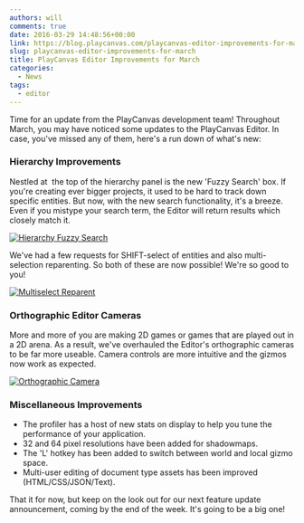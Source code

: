 ```yaml
---
authors: will
comments: true
date: 2016-03-29 14:48:56+00:00
link: https://blog.playcanvas.com/playcanvas-editor-improvements-for-march/
slug: playcanvas-editor-improvements-for-march
title: PlayCanvas Editor Improvements for March
categories:
  - News
tags:
  - editor
---
```


Time for an update from the PlayCanvas development team! Throughout March, you may have noticed some updates to the PlayCanvas Editor. In case, you've missed any of them, here's a run down of what's new:

### Hierarchy Improvements

Nestled at  the top of the hierarchy panel is the new 'Fuzzy Search' box. If you're creating ever bigger projects, it used to be hard to track down specific entities. But now, with the new search functionality, it's a breeze. Even if you mistype your search term, the Editor will return results which closely match it.

[![Hierarchy Fuzzy Search](/img/editor-fuzzy-search.gif)](/img/editor-fuzzy-search.gif)

We've had a few requests for SHIFT-select of entities and also multi-selection reparenting. So both of these are now possible! We're so good to you!

[![Multiselect Reparent](/img/editor-multiselect-reparent.gif)](/img/editor-multiselect-reparent.gif)

### Orthographic Editor Cameras

More and more of you are making 2D games or games that are played out in a 2D arena. As a result, we've overhauled the Editor's orthographic cameras to be far more useable. Camera controls are more intuitive and the gizmos now work as expected.

[![Orthographic Camera](/img/editor-orthographic-camera.gif)](/img/editor-orthographic-camera.gif)

### Miscellaneous Improvements

- The profiler has a host of new stats on display to help you tune the performance of your application.
- 32 and 64 pixel resolutions have been added for shadowmaps.
- The 'L' hotkey has been added to switch between world and local gizmo space.
- Multi-user editing of document type assets has been improved (HTML/CSS/JSON/Text).

That it for now, but keep on the look out for our next feature update announcement, coming by the end of the week. It's going to be a big one!
